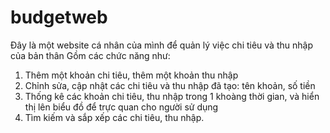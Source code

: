 # budgetweb
Đây là một website cá nhân của mình để quản lý việc chi tiêu và thu nhập của bản thân
Gồm các chức năng như:
1. Thêm một khoản chi tiêu, thêm một khoản thu nhập
2. Chỉnh sửa, cập nhật các chi tiêu và thu nhập đã tạo: tên khoản, số tiền
3. Thống kê các khoản chi tiêu, thu nhập trong 1 khoàng thời gian, và hiển thị lên biểu đồ để trực quan cho người sử dụng
4. Tìm kiếm và sắp xếp các chi tiêu, thu nhập.
